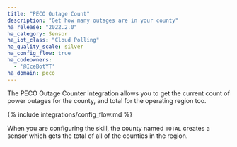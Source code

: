 ```yaml
---
title: "PECO Outage Count"
description: "Get how many outages are in your county"
ha_release: "2022.2.0"
ha_category: Sensor
ha_iot_class: "Cloud Polling"
ha_quality_scale: silver
ha_config_flow: true
ha_codeowners:
  - '@IceBotYT'
ha_domain: peco
---
```


The PECO Outage Counter integration allows you to get the current count of power outages for the county, and total for the operating region too.

{% include integrations/config_flow.md %}

<div class='note'>

When you are configuring the skill, the county named `TOTAL` creates a sensor which gets the total of all of the counties in the region.

</div>
